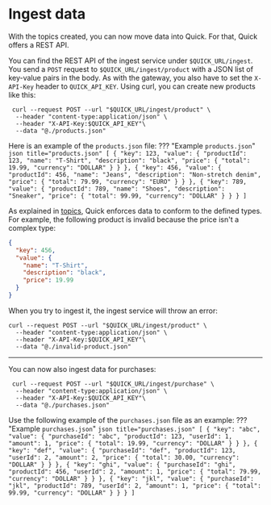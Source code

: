 # Ingest data

With the topics created, you can now move data into Quick.
For that, Quick offers a REST API.

You can find the REST API of the ingest service under `$QUICK_URL/ingest`.
You send a `POST` request to `$QUICK_URL/ingest/product` with a JSON list of key-value pairs in the body.
As with the gateway, you also have to set the `X-API-Key` header to `QUICK_API_KEY`.
Using curl, you can create new products like this:
```shell
 curl --request POST --url "$QUICK_URL/ingest/product" \
  --header "content-type:application/json" \
  --header "X-API-Key:$QUICK_API_KEY"\
  --data "@./products.json"
```

Here is an example of the `products.json` file:
??? "Example `products.json`"
    ```json title="products.json"
    [
      {
        "key": 123,
        "value": {
          "productId": 123,
          "name": "T-Shirt",
          "description": "black",
          "price": {
            "total": 19.99,
            "currency": "DOLLAR"
          }
        }
      },
      {
        "key": 456,
        "value": {
          "productId": 456,
          "name": "Jeans",
          "description": "Non-stretch denim",
          "price": {
            "total": 79.99,
            "currency": "EURO"
          }
        }
      },
      {
        "key": 789,
        "value": {
          "productId": 789,
          "name": "Shoes",
          "description": "Sneaker",
          "price": {
            "total": 99.99,
            "currency": "DOLLAR"
          }
        }
      }
    ]
    ```

As explained in [topics](topics.md#creating-new-topics), Quick enforces data to conform to the defined types.
For example, the following product is invalid because the price isn't a complex type:
```json title="invalid-product.json"
{
  "key": 456,
  "value": {
    "name": "T-Shirt",
    "description": "black",
    "price": 19.99
  }
}
```

When you try to ingest it, the ingest service will throw an error:
```shell
curl --request POST --url "$QUICK_URL/ingest/product" \
  --header "content-type:application/json" \
  --header "X-API-Key:$QUICK_API_KEY"\
  --data "@./invalid-product.json"
```

---

You can now also ingest data for purchases:
```shell
 curl --request POST --url "$QUICK_URL/ingest/purchase" \
  --header "content-type:application/json" \
  --header "X-API-Key:$QUICK_API_KEY"\
  --data "@./purchases.json"
```

Use the following example of the `purchases.json` file as an example:
??? "Example `purchases.json`"
    ```json title="purchases.json"
    [
      {
        "key": "abc",
        "value": {
          "purchaseId": "abc",
          "productId": 123,
          "userId": 1,
          "amount": 1,
          "price": {
            "total": 19.99,
            "currency": "DOLLAR"
          }
        }
      },
      {
        "key": "def",
        "value": {
          "purchaseId": "def",
          "productId": 123,
          "userId": 2,
          "amount": 2,
          "price": {
            "total": 30.00,
            "currency": "DOLLAR"
          }
        }
      },
      {
        "key": "ghi",
        "value": {
          "purchaseId": "ghi",
          "productId": 456,
          "userId": 2,
          "amount": 1,
          "price": {
            "total": 79.99,
            "currency": "DOLLAR"
          }
        }
      },
      {
        "key": "jkl",
        "value": {
          "purchaseId": "jkl",
          "productId": 789,
          "userId": 2,
          "amount": 1,
          "price": {
            "total": 99.99,
            "currency": "DOLLAR"
          }
        }
      }
    ]
    ```
